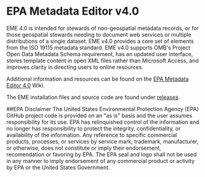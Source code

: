 # EPA Metadata Editor v4.0
EME 4.0 is intended for stewards of non-geospatial metadata records, or for those geospatial stewards needing to document web services or multiple distributions of a single dataset. EME v4.0 provides a core set of elements from the ISO 19115 metadata standard. EME v4.0 supports OMB's Project Open Data Metadata Schema requirement, has an updated user interface, stores template content in open XML files rather than Microsoft Access, and improves clarity in directing users to online resources.

Additional information and resources can be found on the <a href="https://github.com/USEPA/EPA-Metadata-Editor-4/wiki"> EPA Metadata Editor 4.0</a> Wiki.

The EME installation files and source code are found under <a href="https://github.com/USEPA/EPA-Metadata-Editor-4/releases"> releases</a>.

##EPA Disclaimer
The United States Environmental Protection Agency (EPA) GitHub project code is provided on an "as is" basis and the user assumes responsibility for its use. EPA has relinquished control of the information and no longer has responsibility to protect the integrity, confidentiality, or availability of the information. Any reference to specific commercial products, processes, or services by service mark, trademark, manufacturer, or otherwise, does not constitute or imply their endorsement, recomendation or favoring by EPA. The EPA seal and logo shall not be used in any manner to imply endorsement of any commercial product or activity by EPA or the United States Government.
